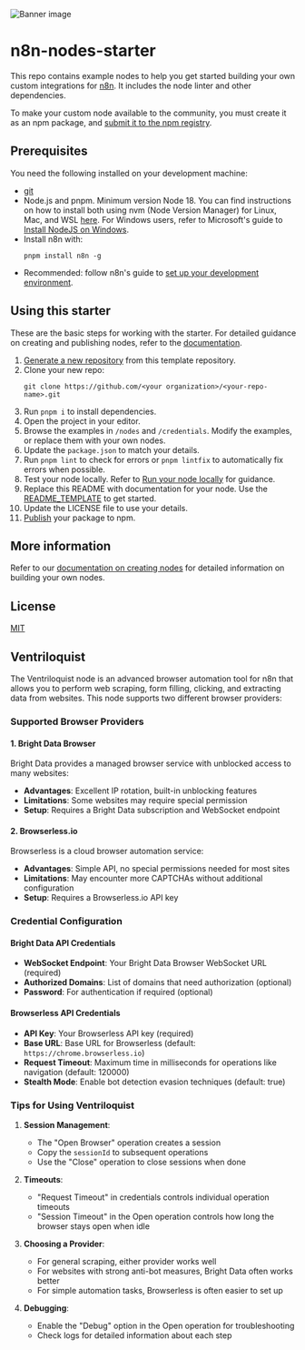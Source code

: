 ![Banner image](https://user-images.githubusercontent.com/10284570/173569848-c624317f-42b1-45a6-ab09-f0ea3c247648.png)

# n8n-nodes-starter

This repo contains example nodes to help you get started building your own custom integrations for [n8n](n8n.io). It includes the node linter and other dependencies.

To make your custom node available to the community, you must create it as an npm package, and [submit it to the npm registry](https://docs.npmjs.com/packages-and-modules/contributing-packages-to-the-registry).

## Prerequisites

You need the following installed on your development machine:

* [git](https://git-scm.com/downloads)
* Node.js and pnpm. Minimum version Node 18. You can find instructions on how to install both using nvm (Node Version Manager) for Linux, Mac, and WSL [here](https://github.com/nvm-sh/nvm). For Windows users, refer to Microsoft's guide to [Install NodeJS on Windows](https://docs.microsoft.com/en-us/windows/dev-environment/javascript/nodejs-on-windows).
* Install n8n with:
  ```
  pnpm install n8n -g
  ```
* Recommended: follow n8n's guide to [set up your development environment](https://docs.n8n.io/integrations/creating-nodes/build/node-development-environment/).

## Using this starter

These are the basic steps for working with the starter. For detailed guidance on creating and publishing nodes, refer to the [documentation](https://docs.n8n.io/integrations/creating-nodes/).

1. [Generate a new repository](https://github.com/n8n-io/n8n-nodes-starter/generate) from this template repository.
2. Clone your new repo:
   ```
   git clone https://github.com/<your organization>/<your-repo-name>.git
   ```
3. Run `pnpm i` to install dependencies.
4. Open the project in your editor.
5. Browse the examples in `/nodes` and `/credentials`. Modify the examples, or replace them with your own nodes.
6. Update the `package.json` to match your details.
7. Run `pnpm lint` to check for errors or `pnpm lintfix` to automatically fix errors when possible.
8. Test your node locally. Refer to [Run your node locally](https://docs.n8n.io/integrations/creating-nodes/test/run-node-locally/) for guidance.
9. Replace this README with documentation for your node. Use the [README_TEMPLATE](README_TEMPLATE.md) to get started.
10. Update the LICENSE file to use your details.
11. [Publish](https://docs.npmjs.com/packages-and-modules/contributing-packages-to-the-registry) your package to npm.

## More information

Refer to our [documentation on creating nodes](https://docs.n8n.io/integrations/creating-nodes/) for detailed information on building your own nodes.

## License

[MIT](https://github.com/n8n-io/n8n-nodes-starter/blob/master/LICENSE.md)

## Ventriloquist

The Ventriloquist node is an advanced browser automation tool for n8n that allows you to perform web scraping, form filling, clicking, and extracting data from websites. This node supports two different browser providers:

### Supported Browser Providers

#### 1. Bright Data Browser

Bright Data provides a managed browser service with unblocked access to many websites:

- **Advantages**: Excellent IP rotation, built-in unblocking features
- **Limitations**: Some websites may require special permission
- **Setup**: Requires a Bright Data subscription and WebSocket endpoint

#### 2. Browserless.io

Browserless is a cloud browser automation service:

- **Advantages**: Simple API, no special permissions needed for most sites
- **Limitations**: May encounter more CAPTCHAs without additional configuration
- **Setup**: Requires a Browserless.io API key

### Credential Configuration

#### Bright Data API Credentials

- **WebSocket Endpoint**: Your Bright Data Browser WebSocket URL (required)
- **Authorized Domains**: List of domains that need authorization (optional)
- **Password**: For authentication if required (optional)

#### Browserless API Credentials

- **API Key**: Your Browserless API key (required)
- **Base URL**: Base URL for Browserless (default: `https://chrome.browserless.io`)
- **Request Timeout**: Maximum time in milliseconds for operations like navigation (default: 120000)
- **Stealth Mode**: Enable bot detection evasion techniques (default: true)

### Tips for Using Ventriloquist

1. **Session Management**: 
   - The "Open Browser" operation creates a session
   - Copy the `sessionId` to subsequent operations
   - Use the "Close" operation to close sessions when done

2. **Timeouts**:
   - "Request Timeout" in credentials controls individual operation timeouts
   - "Session Timeout" in the Open operation controls how long the browser stays open when idle

3. **Choosing a Provider**:
   - For general scraping, either provider works well
   - For websites with strong anti-bot measures, Bright Data often works better
   - For simple automation tasks, Browserless is often easier to set up

4. **Debugging**:
   - Enable the "Debug" option in the Open operation for troubleshooting
   - Check logs for detailed information about each step
